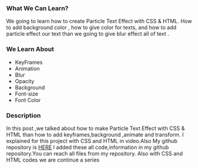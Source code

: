 
### What We Can Learn?
We going to  learn how to create Particle Text Effect with CSS & HTML. How to add background color , how to give color for texts, and how to add particle effect our text than we going to give blur effect all of text .

### We Learn About
- KeyFrames
- Animation
- Blur
- Opacity
- Background
- Font-size 
- Font Color

### Description
In this post ,we talked about  how to make Particle Text Effect with CSS & HTML 
than  how to add  keyframes,background ,animate and transform.
I explained for this project with  CSS and HTML in video.Also My github repository
is [HERE](https://github.com/rdvnn/css-education) I added these all code,information in 
my github repository.You can reach all files from my repository.
Also with CSS and HTML codes we are continue  a series 

